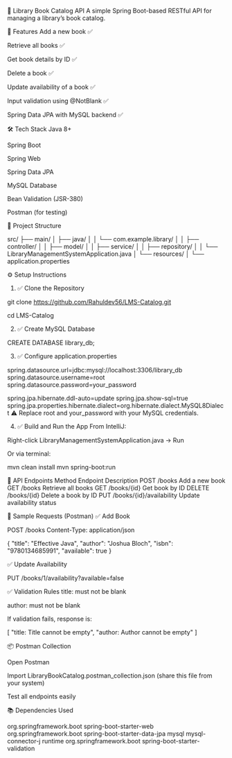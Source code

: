 📘 Library Book Catalog API
A simple Spring Boot-based RESTful API for managing a library’s book catalog.

🔧 Features
Add a new book ✅

Retrieve all books ✅

Get book details by ID ✅

Delete a book ✅

Update availability of a book ✅

Input validation using @NotBlank ✅

Spring Data JPA with MySQL backend ✅

🛠️ Tech Stack
Java 8+

Spring Boot

Spring Web

Spring Data JPA

MySQL Database

Bean Validation (JSR-380)

Postman (for testing)

📁 Project Structure


src/
├── main/
│   ├── java/
│   │   └── com.example.library/
│   │       ├── controller/
│   │       ├── model/
│   │       ├── service/
│   │       ├── repository/
│   │       └── LibraryManagementSystemApplication.java
│   └── resources/
│       └── application.properties


⚙️ Setup Instructions
1. ✅ Clone the Repository

git clone  https://github.com/Rahuldev56/LMS-Catalog.git

cd LMS-Catalog

2. ✅ Create MySQL Database


CREATE DATABASE library_db;


3. ✅ Configure application.properties

spring.datasource.url=jdbc:mysql://localhost:3306/library_db
spring.datasource.username=root
spring.datasource.password=your_password

spring.jpa.hibernate.ddl-auto=update
spring.jpa.show-sql=true
spring.jpa.properties.hibernate.dialect=org.hibernate.dialect.MySQL8Dialect
⚠️ Replace root and your_password with your MySQL credentials.

4. ✅ Build and Run the App
From IntelliJ:

Right-click LibraryManagementSystemApplication.java → Run

Or via terminal:

mvn clean install
mvn spring-boot:run

🔄 API Endpoints
Method	Endpoint	Description
POST	/books	Add a new book
GET	/books	Retrieve all books
GET	/books/{id}	Get book by ID
DELETE	/books/{id}	Delete a book by ID
PUT	/books/{id}/availability	Update availability status

📮 Sample Requests (Postman)
✅ Add Book

POST /books
Content-Type: application/json

{
  "title": "Effective Java",
  "author": "Joshua Bloch",
  "isbn": "9780134685991",
  "available": true
}

✅ Update Availability

PUT /books/1/availability?available=false

✅ Validation Rules
title: must not be blank

author: must not be blank

If validation fails, response is:

[
  "title: Title cannot be empty",
  "author: Author cannot be empty"
]

📦 Postman Collection


Open Postman

Import LibraryBookCatalog.postman_collection.json (share this file from your system)

Test all endpoints easily

📚 Dependencies Used

<dependencies>
    <dependency>
        <groupId>org.springframework.boot</groupId>
        <artifactId>spring-boot-starter-web</artifactId>
    </dependency>
    <dependency>
        <groupId>org.springframework.boot</groupId>
        <artifactId>spring-boot-starter-data-jpa</artifactId>
    </dependency>
    <dependency>
        <groupId>mysql</groupId>
        <artifactId>mysql-connector-j</artifactId>
        <scope>runtime</scope>
    </dependency>
    <dependency>
        <groupId>org.springframework.boot</groupId>
        <artifactId>spring-boot-starter-validation</artifactId>
    </dependency>
</dependencies>
